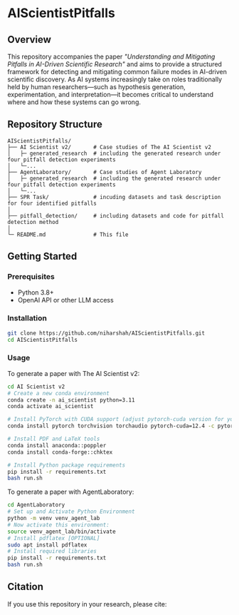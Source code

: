 # AIScientistPitfalls

## Overview

This repository accompanies the paper *"Understanding and Mitigating Pitfalls in AI-Driven Scientific Research"* and aims to provide a structured framework for detecting and mitigating common failure modes in AI-driven scientific discovery. As AI systems increasingly take on roles traditionally held by human researchers—such as hypothesis generation, experimentation, and interpretation—it becomes critical to understand where and how these systems can go wrong.

## Repository Structure

```
AIScientistPitfalls/
├── AI Scientist v2/       # Case studies of The AI Scientist v2
│   ├─ generated_research  # including the generated research under four pitfall detection experiments
│   └─...
├── AgentLaboratory/       # Case studies of Agent Laboratory
│   ├─ generated_research  # including the generated research under four pitfall detection experiments
│   └─...
├── SPR Task/              # incuding datasets and task description for four identified pitfalls
│
├── pitfall_detection/     # including datasets and code for pitfall detection method 
│                            
└─ README.md               # This file
```

## Getting Started

### Prerequisites

- Python 3.8+
- OpenAI API or other LLM access

### Installation

```bash
git clone https://github.com/niharshah/AIScientistPitfalls.git
cd AIScientistPitfalls
```

### Usage

To generate a paper with The AI Scientist v2:

```bash
cd AI Scientist v2
# Create a new conda environment
conda create -n ai_scientist python=3.11
conda activate ai_scientist

# Install PyTorch with CUDA support (adjust pytorch-cuda version for your setup)
conda install pytorch torchvision torchaudio pytorch-cuda=12.4 -c pytorch -c nvidia

# Install PDF and LaTeX tools
conda install anaconda::poppler
conda install conda-forge::chktex

# Install Python package requirements
pip install -r requirements.txt
bash run.sh
```

To generate a paper with AgentLaboratory:

```bash
cd AgentLaboratory
# Set up and Activate Python Environment
python -m venv venv_agent_lab
# Now activate this environment:
source venv_agent_lab/bin/activate
# Install pdflatex [OPTIONAL]
sudo apt install pdflatex
# Install required libraries
pip install -r requirements.txt
bash run.sh
```


## Citation

If you use this repository in your research, please cite:

```

```


